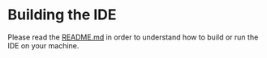 Building the IDE
==

Please read the [README.md](README.md) in order to understand how to build or
run the IDE on your machine.
